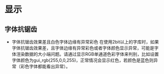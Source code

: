 # 显示

## 字体抗锯齿

- 字体抗锯齿效果差且白色字体边缘有异常彩色
在使用2bit以上的字库时，如果字体抗锯齿效果差，且字体边缘有异常彩色或者字体颜色显示异常，可能是字体渲染数据的大小端问题。请通过显示RGB单通道色彩字体来判别，比如设置字体颜色为gui_rgb(255,0,0,255)，正常情况会显示红色，若颜色是蓝色则异常（彩色字体都能看出异常）。

